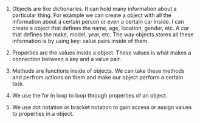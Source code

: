 1) Objects are like dictionaries. It can hold many information about a particular thing. For example we can create a object with all the information about a certain person or even a certain car inside. I can create a object that defines the name, age, location, gender, etc. A car that defines the make, model, year, etc. The way objects stores all these information is by using key: value pairs inside of them.

2) Properties are the values inside a object. These values is what makes a connection between a key and a value pair.

3) Methods are functions inside of objects. We can take these methods and perfrom actions on them and make our object perform a certain task.

4) We use the for in loop to loop through properties of an object.

5) We use dot notation or bracket notation to gain access or assign values to properties in a object.